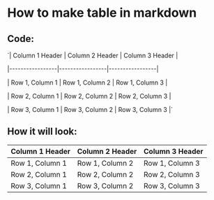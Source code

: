 # How to make table in markdown

## **Code:**

`| Column 1 Header | Column 2 Header | Column 3 Header |

|-----------------|-----------------|-----------------|

| Row 1, Column 1 | Row 1, Column 2 | Row 1, Column 3 |

| Row 2, Column 1 | Row 2, Column 2 | Row 2, Column 3 |

| Row 3, Column 1 | Row 3, Column 2 | Row 3, Column 3 |`

## **How it will look:**


| Column 1 Header | Column 2 Header | Column 3 Header |
|-----------------|-----------------|-----------------|
| Row 1, Column 1 | Row 1, Column 2 | Row 1, Column 3 |
| Row 2, Column 1 | Row 2, Column 2 | Row 2, Column 3 |
| Row 3, Column 1 | Row 3, Column 2 | Row 3, Column 3 |

